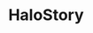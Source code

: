 ---
title: HaloStory
crosslinks:
- halo
- whowouldwin
- causeWhyNotMate
- HaloWars
- AnCapCopyPasta
- HaloCirclejerk
- WikiInAction
- Shitstatistssay
- gatekeeping
- HaloRP
- gaming
- 800x420
- OfficialYTFletch
- StarWarsEU
- HaloMythic
- Prometheus
- HFY
- DrunkOrAKid
- horizon
- unexpectedjihad
---